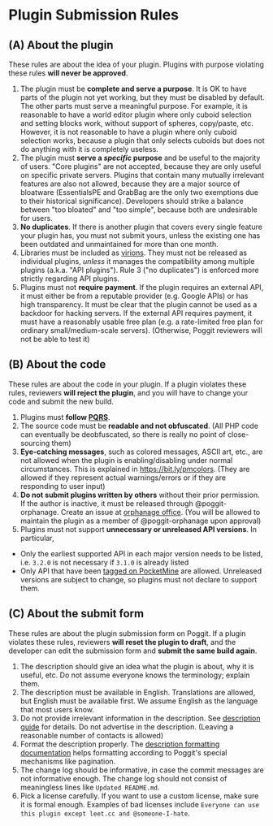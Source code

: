 # Plugin Submission Rules

## (A) About the plugin
These rules are about the idea of your plugin. Plugins with purpose violating these rules **will never be approved**.

1. The plugin must be **complete and serve a purpose**. It is OK to have parts of the plugin not yet working, but they must be disabled by default. The other parts must serve a meaningful purpose. For example, it is reasonable to have a world editor plugin where only cuboid selection and setting blocks work, without support of spheres, copy/paste, etc. However, it is not reasonable to have a plugin where only cuboid selection works, because a plugin that only selects cuboids but does not do anything with it is completely useless.
2. The plugin must **serve a *specific* purpose** and be useful to the majority of users. "Core plugins" are not accepted, because they are only useful on specific private servers. Plugins that contain many mutually irrelevant features are also not allowed, because they are a major source of bloatware (EssentialsPE and GrabBag are the only two exemptions due to their historical significance). Developers should strike a balance between "too bloated" and "too simple", because both are undesirable for users.
3. **No duplicates**. If there is another plugin that covers every single feature your plugin has, you must not submit yours, unless the existing one has been outdated and unmaintained for more than one month.
4. Libraries must be included as [virions](https://poggit.pmmp.io/virion). They must not be released as individual plugins, *unless* it manages the compatibility among multiple plugins (a.k.a. "API plugins"). Rule 3 ("no duplicates") is enforced more strictly regarding API plugins.
5. Plugins must not **require payment**. If the plugin requires an external API, it must either be from a reputable provider (e.g. Google APIs) or has high transparency. It must be clear that the plugin cannot be used as a backdoor for hacking servers. If the external API requires payment, it must have a reasonably usable free plan (e.g. a rate-limited free plan for ordinary small/medium-scale servers). (Otherwise, Poggit reviewers will not be able to test it)

## (B) About the code
These rules are about the code in your plugin. If a plugin violates these rules, reviewers **will reject the plugin**, and you will have to change your code and submit the new build.

1. Plugins must **follow [PQRS](pqrs.md)**.
2. The source code must be **readable and not obfuscated**. (All PHP code can eventually be deobfuscated, so there is really no point of close-sourcing them)
3. **Eye-catching messages**, such as colored messages, ASCII art, etc., are not allowed when the plugin is enabling/disabling under normal circumstances. This is explained in https://bit.ly/pmcolors. (They are allowed if they represent actual warnings/errors or if they are responding to user input)
4. **Do not submit plugins written by others** without their prior permission. If the author is inactive, it must be released through @poggit-orphanage. Create an issue at [orphanage office](https://github.com/poggit-orphanage/office/issues/new). (You will be allowed to maintain the plugin as a member of @poggit-orphanage upon approval)
5. Plugins must not support **unnecessary or unreleased API versions**. In particular,
  - Only the earliest supported API in each major version needs to be listed, i.e. `3.2.0` is not necessary if `3.1.0` is already listed
  - Only API that have been [tagged on PocketMine](https://github.com/pmmp/PocketMine-MP/releases) are allowed. Unreleased versions are subject to change, so plugins must not declare to support them.

## (C) About the submit form
These rules are about the plugin submission form on Poggit. If a plugin violates these rules, reviewers **will reset the plugin to draft**, and the developer can edit the submission form and **submit the same build again**.

1. The description should give an idea what the plugin is about, why it is useful, etc. Do not assume everyone knows the terminology; explain them.
2. The description must be available in English. Translations are allowed, but English must be available first. We assume English as the language that most users know.
3. Do not provide irrelevant information in the description. See [description guide](description-format.md) for details. Do not advertise in the description. (Leaving a reasonable number of contacts is allowed)
4. Format the description properly. The [description formatting documentation](description-formatting.md) helps formatting according to Poggit's special mechanisms like pagination.
5. The change log should be informative, in case the commit messages are not informative enough. The change log should not consist of meaningless lines like `Updated README.md`.
6. Pick a license carefully. If you want to use a custom license, make sure it is formal enough. Examples of bad licenses include `Everyone can use this plugin except leet.cc and @someone-I-hate`.
